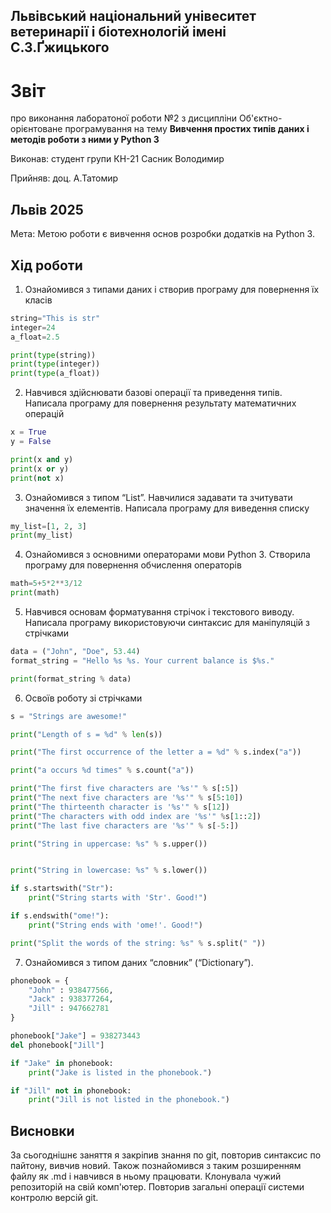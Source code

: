 ## Львівський національний унівеситет ветеринарії і біотехнологій імені С.З.Ґжицького

# Звіт

про виконання лаборатоної роботи №2 з дисципліни Об'єктно-орієнтоване програмування на тему **Вивчення простих типів даних і методів роботи з ними у Python 3**

Виконав: студент групи КН-21 Сасник Володимир

Прийняв: доц. А.Татомир

## Львів 2025

Мета: Метою роботи є вивчення основ розробки додатків на Python 3.

## Хід роботи

1. Ознайомився з типами даних і створив програму для повернення їх класів

```py
string="This is str"
integer=24
a_float=2.5

print(type(string))
print(type(integer))
print(type(a_float))
```

2. Навчився здійснювати базові операції та приведення типів. Написала програму для повернення результату математичних операцій

```py
x = True
y = False

print(x and y)
print(x or y)
print(not x)
```

3. Ознайомився з типом “List”. Навчилися задавати та зчитувати значення
   їх елементів. Написала програму для виведення списку

```py
my_list=[1, 2, 3]
print(my_list)
```

4. Ознайомився з основними операторами мови Python 3. Створила програму для повернення обчислення операторів

```py
math=5+5*2**3/12
print(math)
```

5. Навчився основам форматування стрічок і текстового виводу. Написала програму використовуючи синтаксис для маніпуляцій з стрічками

```py
data = ("John", "Doe", 53.44)
format_string = "Hello %s %s. Your current balance is $%s."

print(format_string % data)
```

6. Освоїв роботу зі стрічками

```py
s = "Strings are awesome!"

print("Length of s = %d" % len(s))

print("The first occurrence of the letter a = %d" % s.index("a"))

print("a occurs %d times" % s.count("a"))

print("The first five characters are '%s'" % s[:5])
print("The next five characters are '%s'" % s[5:10])
print("The thirteenth character is '%s'" % s[12])
print("The characters with odd index are '%s'" %s[1::2])
print("The last five characters are '%s'" % s[-5:])

print("String in uppercase: %s" % s.upper())


print("String in lowercase: %s" % s.lower())

if s.startswith("Str"):
    print("String starts with 'Str'. Good!")

if s.endswith("ome!"):
    print("String ends with 'ome!'. Good!")

print("Split the words of the string: %s" % s.split(" "))
```

7. Ознайомився з типом даних “словник” (“Dictionary”).

```py
phonebook = {
    "John" : 938477566,
    "Jack" : 938377264,
    "Jill" : 947662781
}

phonebook["Jake"] = 938273443
del phonebook["Jill"]

if "Jake" in phonebook:
    print("Jake is listed in the phonebook.")

if "Jill" not in phonebook:
    print("Jill is not listed in the phonebook.")
```

## Висновки

За сьогоднішнє заняття я закріпив знання по git, повторив синтаксис по пайтону, вивчив новий. Також познайомився з таким розширенням файлу як .md і навчився в ньому працювати. Клонувала чужий репозиторій на свій комп'ютер. Повторив загальні операції системи контролю версій git.
